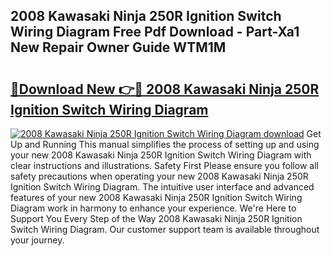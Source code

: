 ## 2008 Kawasaki Ninja 250R Ignition Switch Wiring Diagram Free Pdf Download - Part-Xa1 New Repair Owner Guide WTM1M

# <h2><a href="http://dfj4jqv.blite.top/?on=2008+Kawasaki+Ninja+250R+Ignition+Switch+Wiring+Diagram">🔗Download New 👉🔴 2008 Kawasaki Ninja 250R Ignition Switch Wiring Diagram</a></h2>

[![2008 Kawasaki Ninja 250R Ignition Switch Wiring Diagram download](https://i.imgur.com/lujVjoI.png)](http://dfj4jqv.blite.top/?on=2008+Kawasaki+Ninja+250R+Ignition+Switch+Wiring+Diagram)
Get Up and Running This manual simplifies the process of setting up and using your new 2008 Kawasaki Ninja 250R Ignition Switch Wiring Diagram with clear instructions and illustrations. Safety First Please ensure you follow all safety precautions when operating your new 2008 Kawasaki Ninja 250R Ignition Switch Wiring Diagram. The intuitive user interface and advanced features of your new 2008 Kawasaki Ninja 250R Ignition Switch Wiring Diagram work in harmony to enhance your experience. We're Here to Support You Every Step of the Way 2008 Kawasaki Ninja 250R Ignition Switch Wiring Diagram. Our customer support team is available throughout your journey.
